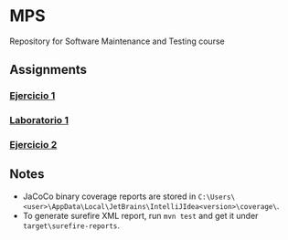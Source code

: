 # MPS
Repository for Software Maintenance and Testing course

## Assignments

### [Ejercicio 1](person/)

### [Laboratorio 1](triangle/)

### [Ejercicio 2](https://github.com/oscfdezdz/MPS/commit/b6e2c3d05063919ce30ba18573af9ebed8637c05)

## Notes
- JaCoCo binary coverage reports are stored in `C:\Users\<user>\AppData\Local\JetBrains\IntelliJIdea<version>\coverage\`.
- To generate surefire XML report, run `mvn test` and get it under `target\surefire-reports`.